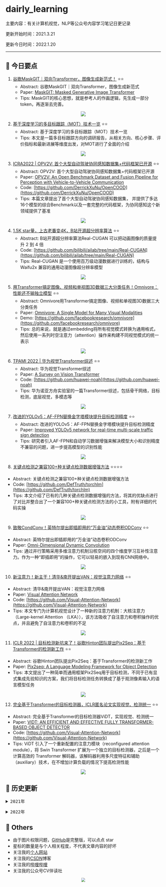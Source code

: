 # dairly_learning
主要内容：有关计算机视觉，NLP等公众号内容学习笔记日更记录

更新开始时间：2021.3.21

更新今日时间：2022.1.20

------

## :paperclip:  今日要点

1. [谷歌MaskGIT｜双向Transformer，图像生成新范式！](https://mp.weixin.qq.com/s/cdkTtqUWlo8enAIQPboB5w)         :star::star:
   - Abstract: 谷歌MaskGIT｜双向Transformer，图像生成新范式
   - Paper: [MaskGIT: Masked Generative Image Transformer](https://arxiv.org/abs/2202.04200)
   - Tips:  MaskGIT的核心思想，就是参考人的作画逻辑，先生成一部分token，再逐渐去完善。

<div align=center><img src="https://mmbiz.qpic.cn/mmbiz_jpg/AzuXfeINxjWTibicIrSA0v55ZfC1oRlicl0eUBefygOg5RucZKHQZC18uqn34lcleSElbfECQJKlTGFW5jsB46dMg/640?wx_fmt=jpeg&wxfrom=5&wx_lazy=1&wx_co=1" style='zoom:100%'>
</div>


2. [基于深度学习的多目标跟踪（MOT）技术一览](https://mp.weixin.qq.com/s/bcCbMQrgrn9_uOafr0eG-A)       :star::star:
   - Abstract: 基于深度学习的多目标跟踪（MOT）技术一览
   - Tips: 本文是一篇多目标跟踪方向的调研报告，从相关方向、核心步骤、评价指标和最新进展等维度出发，对MOT进行了全面的介绍

<div align=center><img src="https://mmbiz.qpic.cn/sz_mmbiz_jpg/gYUsOT36vforIWnaTjStGSCwibYZMUtaaeVjgjzGcUzxIHt53NMiagqhHNW0SuyYrttiabYgc2ZlZhmOJDdzSjKsA/640?wx_fmt=jpeg&wxfrom=5&wx_lazy=1&wx_co=1" style='zoom:100%'>
</div>

3. [ICRA2022 | OPV2V: 首个大型自动驾驶协同感知数据集+代码框架已开源](https://mp.weixin.qq.com/s/wneW7qBJmrVT-TR3eT2UUQ)       :star::star:
   - Abstract: OPV2V: 首个大型自动驾驶协同感知数据集+代码框架已开源
   - Paper: [OPV2V: An Open Benchmark Dataset and Fusion Pipeline for Perception with Vehicle-to-Vehicle Communication](https://arxiv.org/pdf/2109.07644.pdf)
   - Code: [https://github.com/DerrickXuNu/OpenCOOD](https://github.com/DerrickXuNu/OpenCOOD)
   - Tips: 本篇文章提出了首个大型自动驾驶协同感知数据集， 并提供了多达16个模型的综合Benchmark以及一套完整的代码框架，为协同感知这个新领域提供了基准

<div align=center><img src="https://mmbiz.qpic.cn/sz_mmbiz_jpg/gYUsOT36vfpK73iaGzkIQ9T22R0FrXo0vrWic8ICYNwPJYPvzOIxp66j2ZDbD2Mpot9c9RoZwrRuD8icN8qFex5cg/640?wx_fmt=jpeg&wxfrom=5&wx_lazy=1&wx_co=1" style='zoom:100%'>
</div>



4. [1.5K star量，上古老番变4K，B站开源超分辨率算法](https://mp.weixin.qq.com/s/EF7g8cq4JmpzscDc5awzcg)       :star::star:
   - Abstract: B站开源超分辨率算法Real-CUGAN 可以把动画图像的质量提升 2 到 4 倍
   - Code: [https://github.com/bilibili/ailab/tree/main/Real-CUGAN](https://github.com/bilibili/ailab/tree/main/Real-CUGAN)
   - Tips: Real-CUGAN 是一个使用百万级动漫数据进行训练的，结构与 Waifu2x 兼容的通用动漫图像超分辨率模型

<div align=center><img src="https://mmbiz.qpic.cn/mmbiz_gif/KmXPKA19gW9uapy6kuaqGaTJpuV1aEMz8ib4bCxGf5hD6kUlAqrt4ibCbb59JCr6PDfQqbFb38bJA46egmzwlkOA/640?wx_fmt=gif&wxfrom=5&wx_lazy=1" style='zoom:100%'>
</div>



5. [用Transformer搞定图像、视频和单视图3D数据三大分类任务！Omnivore：性能还不输独立模型](https://mp.weixin.qq.com/s/j7wraR7qV4sFvJl930b5Cg)       :star::star:
   - Abstract: Omnivore用Transformer搞定图像、视频和单视图3D数据三大分类任务
   - Paper: [Omnivore: A Single Model for Many Visual Modalities](https://arxiv.org/abs/2201.08377)
   - Demo: [https://github.com/facebookresearch/omnivore](https://github.com/facebookresearch/omnivore)
   - Tips: 总的来说，就是通过embedding将所有视觉模式转换为通用格式，然后使用一系列时空注意力（attention）操作来构建不同视觉模式的统一表示

<div align=center><img src="https://mmbiz.qpic.cn/mmbiz_png/YicUhk5aAGtDbC5T81974bGJvTFEQrCkqYACAev5JYW94JicfS0gib6nMo0HRpNTlqf7MEX2w1M08HwS0oGEWU1yw/640?wx_fmt=png&wxfrom=5&wx_lazy=1&wx_co=1" style='zoom:100%'>
</div>

6. [TPAMI 2022 | 华为视觉Transformer综述](https://mp.weixin.qq.com/s/FtI5yzCuqGp2m5NhfCbxCg)       :star::star:
   - Abstract: 华为视觉Transformer综述
   - Paper: [A Survey on Vision Transformer](https://ieeexplore.ieee.org/document/9716741/)
   - Code: [https://github.com/huawei-noah](https://github.com/huawei-noah)
   - Tips: 华为诺亚方舟实验室的一篇Transformer综述，包括骨干网络，目标检测，底层视觉，多模态等

<div align=center><img src="https://mmbiz.qpic.cn/mmbiz_png/KmXPKA19gWibKKOf89p132FV0manE8VQlaDC1SsnwyWyJgHh4cCt9BTccj4tDkMmHN3NucxnSUKibWnL6r4s8Xsg/640?wx_fmt=png&wxfrom=5&wx_lazy=1&wx_co=1" style='zoom:100%'>
</div>

7. [改进的YOLOv5：AF-FPN替换金字塔模块提升目标检测精度](https://mp.weixin.qq.com/s/Vkt-wZtKi1uEwU5TuljZAw)       :star::star:
   - Abstract: 改进的YOLOv5：AF-FPN替换金字塔模块提升目标检测精度
   - Paper: [Improved YOLOv5 network for real-time multi-scale traffic sign detection](https://arxiv.org/pdf/2112.08782.pdf)
   - Tips: 研究者引入AF-FPN和自动学习数据增强来解决模型大小和识别精度不兼容的问题，进一步提高模型的识别性能

<div align=center><img src="https://mmbiz.qpic.cn/mmbiz_png/1MtnAxmWSwPWAAnYricfBdyGF2iaz3o13aNFoITGdO2Cew34ib0MOrs2ampib68iaNtibiblkS7wK6Bc84dcSszlYL2Vg/640?wx_fmt=png&wxfrom=5&wx_lazy=1&wx_co=1" style='zoom:100%'>
</div>

8. [关键点检测之兼容100+种关键点检测数据增强方法](https://mp.weixin.qq.com/s/w9zd-mt06im7B2a1-6-9tA)       :star::star::star::star:

- Abstract: 关键点检测之兼容100+种关键点检测数据增强方法
- Code: [https://github.com/DefTruth/torchlm](https://github.com/DefTruth/torchlm)
- Tips: 本文介绍了已有的几种关键点检测数据增强的方法，将其的优缺点进行了对比并整合出了一个兼容100+种关键点检测方法的小工具，附有详细的代码实操

<div align=center><img src="https://mmbiz.qpic.cn/sz_mmbiz_jpg/gYUsOT36vfpK73iaGzkIQ9T22R0FrXo0vo6fLQ5HJ9XOICwOrrP8TjvhHLMAXC4mZB6JBkCaogfXvkdTznrRejg/640?wx_fmt=jpeg&wxfrom=5&wx_lazy=1&wx_co=1" style='zoom:100%'>
</div>

9. [致敬CondConv！英特尔提出即插即用的“万金油”动态卷积ODConv](https://mp.weixin.qq.com/s/znrufZ5W2ENT0Wc0Dm-M0Q)       :star::star:

- Abstract: 英特尔提出即插即用的“万金油”动态卷积ODConv
- Paper: [Omni-Dimensional Dynamic Convolution](https://openreview.net/forum?id=DmpCfq6Mg39)
- Tips: 通过并行策略采用多维注意力机制沿核空间的四个维度学习互补性注意力。作为一种“即插即用”的操作，它可以轻易的嵌入到现有CNN网络中。

<div align=center><img src="https://mmbiz.qpic.cn/sz_mmbiz_jpg/gYUsOT36vfqq0LibuthWh0ibPvuBXhf4OfecbC1n6ib9D0CEIrlE6rfiafSoveDuspt05Zn2aq4SiaB9BtbxFSD9PJA/640?wx_fmt=jpeg&wxfrom=5&wx_lazy=1&wx_co=1" style='zoom:100%'>
</div>

10. [新注意力！新主干！清华&南开提出VAN：视觉注意力网络](https://mp.weixin.qq.com/s/cTKOZ3gODdiqpuvPGoqAmQ)       :star::star:

- Abstract: 清华&南开提出VAN：视觉注意力网络
- Paper: [Visual Attention Network](https://arxiv.org/abs/2202.09741)
- Code: [https://github.com/Visual-Attention-Network](https://github.com/Visual-Attention-Network)
- Tips: 本文专门为计算机视觉设计了一种新的注意力机制：大核注意力（Large-kernel Attention （LKA）），该方法吸收了自注意力和卷积操作的优点，并且避免了自注意力和卷积的不足

<div align=center><img src="https://mmbiz.qpic.cn/mmbiz_jpg/yNnalkXE7oVmykEaY9zu74xLFiaGmWDm0vtY1pwQcZ6CnOCtyXORicia6UNeKWbp46n04KjE1iaWN0NX1OncNHVsBQ/640?wx_fmt=jpeg&wxfrom=5&wx_lazy=1&wx_co=1" style='zoom:100%'>
</div>

11. [ICLR 2022 | 目标检测新坑来了！谷歌Hinton团队提出Pix2Seq：基于Transformer的检测新工作](https://mp.weixin.qq.com/s/nDdf0B-2HeRSICwa4BmR1Q)       :star::star:

- Abstract: 谷歌Hinton团队提出Pix2Seq：基于Transformer的检测新工作
- Paper: [Pix2seq: A Language Modeling Framework for Object Detection](https://arXiv.org/abs/2109.10852)
- Tips: 本文提出了一种简单而通用框架Pix2Seq用于目标检测，不同于已有显式集成先验知识的方案，我们将目标检测任务转换成了基于观测像素输入的语言模型任务

<div align=center><img src="https://mmbiz.qpic.cn/sz_mmbiz_jpg/gYUsOT36vfqTes2wbJibCk8XfbdpGibBMric0yklRvmPILzFzyN9CSXcRXj0VRiaNpwRTBnPllsBaOic9gkKdySBHCg/640?wx_fmt=jpeg&wxfrom=5&wx_lazy=1&wx_co=1" style='zoom:100%'>
</div>

12. [完全基于Transformer的目标检测器，ICLR匿名论文实现视觉、检测统一](https://mp.weixin.qq.com/s/CZFU7bffVJ9-tcI9T7MKFw)       :star::star:

- Abstract: 完全基于Transformer的目标检测器ViDT，实现视觉、检测统一
- Paper: [VIDT: AN EFFICIENT AND EFFECTIVE FULLY TRANSFORMER-BASED OBJECT DETECTOR](https://openreview.net/pdf?id=w4cXZDDib1H)
- Code: [https://github.com/Visual-Attention-Network](https://github.com/Visual-Attention-Network)
- Tips: ViDT 引入了一个重新配置的注意力模块（reconfigured attention module），将 Swin Transformer 扩展为一个独立的目标检测器，之后是一个计算高效的 Transformer 解码器，该解码器利用多尺度特征和辅助（auxiliary）技术，在不增加计算负载的情况下提高检测性能

<div align=center><img src="https://mmbiz.qpic.cn/mmbiz_png/KmXPKA19gW9nItLPCleibr8Toql9NE6O9ic8x7qicTDWhPgxhgRKmGujvd9dRMXoJLrEPUFUGAkApAwvLftHgqYog/640?wx_fmt=png&wxfrom=5&wx_lazy=1&wx_co=1" style='zoom:100%'>
</div>




## :paperclip:  历史更新

<pre><details><summary>2021年</summary>
<details><summary>3月</summary>
    1. <a href="notes/202103/0321.md" target="_blank">公众号内容拓展学习笔记（2021.3.21）</a>
    2. <a href="notes/202103/0322.md" target="_blank">公众号内容拓展学习笔记（2021.3.22）</a>
    3. <a href="notes/202103/0323.md" target="_blank">公众号内容拓展学习笔记（2021.3.23）</a>
    4. <a href="notes/202103/0324.md" target="_blank">公众号内容拓展学习笔记（2021.3.24）</a>
    5. <a href="notes/202103/0325.md" target="_blank">公众号内容拓展学习笔记（2021.3.25）</a>
    6. <a href="notes/202103/0326.md" target="_blank">公众号内容拓展学习笔记（2021.3.26）</a>
    7. <a href="notes/202103/0327.md" target="_blank">公众号内容拓展学习笔记（2021.3.27）</a>
    8. <a href="notes/202103/0328.md" target="_blank">公众号内容拓展学习笔记（2021.3.28）</a>
    9. <a href="notes/202103/0329.md" target="_blank">公众号内容拓展学习笔记（2021.3.29）</a>
    10. <a href="notes/202103/0330.md" target="_blank">公众号内容拓展学习笔记（2021.3.30）</a>
    11. <a href="notes/202103/0331.md" target="_blank">公众号内容拓展学习笔记（2021.3.31）</a>
</details>
<details><summary>4月</summary>
    1. <a href="notes/202104/0401.md" target="_blank">公众号内容拓展学习笔记（2021.4.1）</a>
    2. <a href="notes/202104/0402.md" target="_blank">公众号内容拓展学习笔记（2021.4.2）</a>
    3. <a href="notes/202104/0403.md" target="_blank">公众号内容拓展学习笔记（2021.4.3）</a>
    4. <a href="notes/202104/0404.md" target="_blank">公众号内容拓展学习笔记（2021.4.4）</a>
    5. <a href="notes/202104/0405.md" target="_blank">公众号内容拓展学习笔记（2021.4.5）</a>
    6. <a href="notes/202104/0406.md" target="_blank">公众号内容拓展学习笔记（2021.4.6）</a>
    7. <a href="notes/202104/0407.md" target="_blank">公众号内容拓展学习笔记（2021.4.7）</a>
    8. <a href="notes/202104/0408.md" target="_blank">公众号内容拓展学习笔记（2021.4.8）</a>
    9. <a href="notes/202104/0409.md" target="_blank">公众号内容拓展学习笔记（2021.4.9）</a>
    10. <a href="notes/202104/0410.md" target="_blank">公众号内容拓展学习笔记（2021.4.10）</a>
    11. <a href="notes/202104/0411.md" target="_blank">公众号内容拓展学习笔记（2021.4.11）</a>
    12. <a href="notes/202104/0412.md" target="_blank">公众号内容拓展学习笔记（2021.4.12）</a>
    13. <a href="notes/202104/0413.md" target="_blank">公众号内容拓展学习笔记（2021.4.13）</a>
    14. <a href="notes/202104/0414.md" target="_blank">公众号内容拓展学习笔记（2021.4.14）</a>
    15. <a href="notes/202104/0415.md" target="_blank">公众号内容拓展学习笔记（2021.4.15）</a>
    16. <a href="notes/202104/0416.md" target="_blank">公众号内容拓展学习笔记（2021.4.16）</a>
    17. <a href="notes/202104/0417.md" target="_blank">公众号内容拓展学习笔记（2021.4.17）</a>
    18. <a href="notes/202104/0418.md" target="_blank">公众号内容拓展学习笔记（2021.4.18）</a>
    19. <a href="notes/202104/0419.md" target="_blank">公众号内容拓展学习笔记（2021.4.19）</a>
    20. <a href="notes/202104/0420.md" target="_blank">公众号内容拓展学习笔记（2021.4.20）</a>
    21. <a href="notes/202104/0421.md" target="_blank">公众号内容拓展学习笔记（2021.4.21）</a>
    22. <a href="notes/202104/0422.md" target="_blank">公众号内容拓展学习笔记（2021.4.22）</a>
    23. <a href="notes/202104/0423.md" target="_blank">公众号内容拓展学习笔记（2021.4.23）</a>
    24. <a href="notes/202104/0424.md" target="_blank">公众号内容拓展学习笔记（2021.4.24）</a>
    25. <a href="notes/202104/0425.md" target="_blank">公众号内容拓展学习笔记（2021.4.25）</a>
    26. <a href="notes/202104/0426.md" target="_blank">公众号内容拓展学习笔记（2021.4.26）</a>
    27. <a href="notes/202104/0427.md" target="_blank">公众号内容拓展学习笔记（2021.4.27）</a>
    28. <a href="notes/202104/0428.md" target="_blank">公众号内容拓展学习笔记（2021.4.28）</a>
    29. <a href="notes/202104/0429.md" target="_blank">公众号内容拓展学习笔记（2021.4.29）</a>
    30. <a href="notes/202104/0430.md" target="_blank">公众号内容拓展学习笔记（2021.4.30）</a>
</details>
<details><summary>5月</summary>
    1. <a href="notes/202105/0501.md" target="_blank">公众号内容拓展学习笔记（2021.5.1）</a>
    2. <a href="notes/202105/0502.md" target="_blank">公众号内容拓展学习笔记（2021.5.2）</a>
    3. <a href="notes/202105/0503.md" target="_blank">公众号内容拓展学习笔记（2021.5.3）</a>
    4. <a href="notes/202105/0504.md" target="_blank">公众号内容拓展学习笔记（2021.5.4）</a>
    5. <a href="notes/202105/0505.md" target="_blank">公众号内容拓展学习笔记（2021.5.5）</a>
    6. <a href="notes/202105/0506.md" target="_blank">公众号内容拓展学习笔记（2021.5.6）</a>
    7. <a href="notes/202105/0507.md" target="_blank">公众号内容拓展学习笔记（2021.5.7）</a>
    8. <a href="notes/202105/0508.md" target="_blank">公众号内容拓展学习笔记（2021.5.8）</a>
    9. <a href="notes/202105/0509.md" target="_blank">公众号内容拓展学习笔记（2021.5.9）</a>
    10. <a href="notes/202105/05010.md" target="_blank">公众号内容拓展学习笔记（2021.5.10）</a>
    11. <a href="notes/202105/05011.md" target="_blank">公众号内容拓展学习笔记（2021.5.11）</a>
    12. <a href="notes/202105/05012.md" target="_blank">公众号内容拓展学习笔记（2021.5.12）</a>
    13. <a href="notes/202105/05013.md" target="_blank">公众号内容拓展学习笔记（2021.5.13）</a>
    14. <a href="notes/202105/05014.md" target="_blank">公众号内容拓展学习笔记（2021.5.14）</a>
    15. <a href="notes/202105/05015.md" target="_blank">公众号内容拓展学习笔记（2021.5.15）</a>
    16. <a href="notes/202105/05016.md" target="_blank">公众号内容拓展学习笔记（2021.5.16）</a>
    17. <a href="notes/202105/05027.md" target="_blank">公众号内容拓展学习笔记（2021.5.27）</a>
</details>
<details><summary>9月</summary>
    1. <a href="notes/202109/0930.md" target="_blank">公众号内容拓展学习笔记（2021.9.30）</a>
</details>
<details><summary>10月</summary>
    1. <a href="notes/202110/1001.md" target="_blank">公众号内容拓展学习笔记（2021.10.1）</a>
    2. <a href="notes/202110/1002.md" target="_blank">公众号内容拓展学习笔记（2021.10.2）</a>
    3. <a href="notes/202110/1003.md" target="_blank">公众号内容拓展学习笔记（2021.10.3）</a>
    4. <a href="notes/202110/1004.md" target="_blank">公众号内容拓展学习笔记（2021.10.4）</a>
    5. <a href="notes/202110/1006.md" target="_blank">公众号内容拓展学习笔记（2021.10.6）</a>
    6. <a href="notes/202110/1008.md" target="_blank">公众号内容拓展学习笔记（2021.10.8）</a>
    7. <a href="notes/202110/1016.md" target="_blank">公众号内容拓展学习笔记（2021.10.16）</a>
    8. <a href="notes/202110/1018.md" target="_blank">公众号内容拓展学习笔记（2021.10.18）</a>
</details>
</pre>
<pre><details><summary>2022年</summary>
<details><summary>1月</summary>
    1. <a href="notes/202201/0120.md" target="_blank">公众号内容拓展学习笔记（2022.1.20）</a>
</details>
<details><summary>2月</summary>
    1. <a href="notes/202202/0225.md" target="_blank">公众号内容拓展学习笔记（2022.2.25）</a>
</details>
</pre>





## :paperclip:  Others

- 由于图片权限问题，[GitHub](https://github.com/xiaoxuebajie/dairly_learning)是完整版，可以点点 star
- 星标的数量是与个人相关程度，不代表文章内容的好坏
- 关注我的[个人网站](http://www.cvbds.cn/)
- 关注我的[CSDN](https://blog.csdn.net/xiaoxuebajie)博客
- 关注我的[哔哩哔哩](https://space.bilibili.com/424394389)
- 关注我的公众号CV伴读社

<div align=center><img src="https://img-blog.csdnimg.cn/202005031406335.jpg" style='zoom:80%'>
</div>